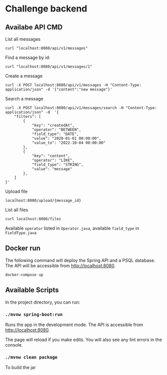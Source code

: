 # Challenge backend

## Availabe API CMD

List all messages
```
curl "localhost:8080/api/v1/messages"
```

Find a message by id:
```
curl "localhost:8080/api/v1/messages/1"
```

Create a message 
```
curl -X POST localhost:8080/api/v1/messages -H "Content-Type: application/json" -d '{"content":"new message"}'
```

Search a message

```
curl -X POST localhost:8080/api/v1/messages/search -H "Content-Type: application/json" -d  '{ 
    "filters": [
        {
            "key": "createdAt",
            "operator": "BETWEEN",
            "field_type": "DATE",
            "value": "2020-01-01 00:00:00",
            "value_to": "2022-10-04 00:00:00"
        },
        {
            "key": "content",
            "operator": "LIKE",
            "field_type": "STRING",
            "value": "message"
        },   
    ]
}'
```

Upload file
```
localhost:8080/upload/{message_id}
```

List all files
```
curl localhost:8080/files
```

Available `operator` listed in `Operator.java`, available `field_type` in `FieldType.java`
## Docker run

The following command will deploy the Spring API and a PSQL database.
The API will be accessible from [http://localhost:8080](http://localhost:8080).

```
docker-compose up
```

## Available Scripts

In the project directory, you can run:

### `./mvnw spring-boot:run`

Runs the app in the development mode.
The API is accessible from [http://localhost:8080](http://localhost:8080).

The page will reload if you make edits.
You will also see any lint errors in the console.

### `./mvnw clean package`

To build the jar
